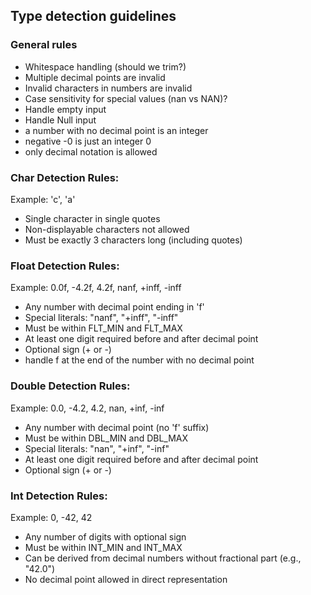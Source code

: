 ## Type detection guidelines

### General rules
- Whitespace handling (should we trim?)
- Multiple decimal points are invalid
- Invalid characters in numbers are invalid
- Case sensitivity for special values (nan vs NAN)?
- Handle empty input
- Handle Null input
- a number with no decimal point is an integer
- negative -0 is just an integer 0
- only decimal notation is allowed

### Char Detection Rules:
Example: 'c', 'a'
- Single character in single quotes
- Non-displayable characters not allowed
- Must be exactly 3 characters long (including quotes)

### Float Detection Rules:
Example: 0.0f, -4.2f, 4.2f, nanf, +inff, -inff
- Any number with decimal point ending in 'f'
- Special literals: "nanf", "+inff", "-inff"
- Must be within FLT_MIN and FLT_MAX
- At least one digit required before and after decimal point
- Optional sign (+ or -)
- handle f at the end of the number with no decimal point

### Double Detection Rules:
Example: 0.0, -4.2, 4.2, nan, +inf, -inf
- Any number with decimal point (no 'f' suffix)
- Must be within DBL_MIN and DBL_MAX
- Special literals: "nan", "+inf", "-inf"
- At least one digit required before and after decimal point
- Optional sign (+ or -)

### Int Detection Rules:
Example: 0, -42, 42
- Any number of digits with optional sign
- Must be within INT_MIN and INT_MAX
- Can be derived from decimal numbers without fractional part (e.g., "42.0")
- No decimal point allowed in direct representation
